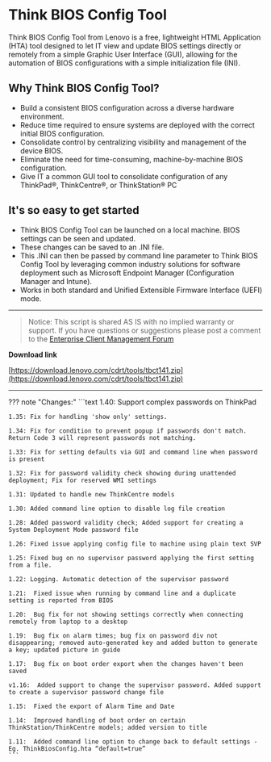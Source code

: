 # Think BIOS Config Tool

Think BIOS Config Tool from Lenovo is a free, lightweight HTML Application (HTA) tool designed to let IT view and update BIOS settings directly or remotely from a simple Graphic User Interface (GUI), allowing for the automation of BIOS configurations with a simple initialization file (INI).

## Why Think BIOS Config Tool?

- Build a consistent BIOS configuration across a diverse hardware environment.
- Reduce time required to ensure systems are deployed with the correct initial BIOS configuration.
- Consolidate control by centralizing visibility and management of the device BIOS.
- Eliminate the need for time-consuming, machine-by-machine BIOS configuration.
- Give IT a common GUI tool to consolidate configuration of any ThinkPad®, ThinkCentre®, or ThinkStation® PC

## It's so easy to get started

- Think BIOS Config Tool can be launched on a local machine. BIOS settings can be seen and updated.
- These changes can be saved to an .INI file.
- This .INI can then be passed by command line parameter to Think BIOS Config Tool by leveraging common industry solutions for software deployment such as Microsoft Endpoint Manager (Configuration Manager and Intune).
- Works in both standard and Unified Extensible Firmware Interface (UEFI) mode.

---

>Notice: This script is shared AS IS with no implied warranty or support.  If you have questions or suggestions please post a comment to the [Enterprise Client Management Forum](http://forums.lenovo.com/t5/Enterprise-Management-Board/bd-p/sa01_eg)

**Download link**

[https://download.lenovo.com/cdrt/tools/tbct141.zip](https://download.lenovo.com/cdrt/tools/tbct141.zip)

---

??? note "Changes:"
    ```text
    1.40: Support complex passwords on ThinkPad

    1.35: Fix for handling 'show only' settings.

    1.34: Fix for condition to prevent popup if passwords don't match. Return Code 3 will represent passwords not matching.

    1.33: Fix for setting defaults via GUI and command line when password is present

    1.32: Fix for password validity check showing during unattended deployment; Fix for reserved WMI settings

    1.31: Updated to handle new ThinkCentre models

    1.30: Added command line option to disable log file creation

    1.28: Added password validity check; Added support for creating a System Deployment Mode password file

    1.26: Fixed issue applying config file to machine using plain text SVP

    1.25: Fixed bug on no supervisor password applying the first setting from a file.

    1.22: Logging. Automatic detection of the supervisor password

    1.21:  Fixed issue when running by command line and a duplicate setting is reported from BIOS

    1.20:  Bug fix for not showing settings correctly when connecting remotely from laptop to a desktop

    1.19:  Bug fix on alarm times; bug fix on password div not disappearing; removed auto-generated key and added button to generate a key; updated picture in guide

    1.17:  Bug fix on boot order export when the changes haven't been saved

    v1.16:  Added support to change the supervisor password. Added support to create a supervisor password change file

    1.15:  Fixed the export of Alarm Time and Date

    1.14:  Improved handling of boot order on certain ThinkStation/ThinkCentre models; added version to title

    1.11:  Added command line option to change back to default settings - Eg. ThinkBiosConfig.hta “default=true” 
    ```

</details>